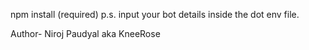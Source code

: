 npm install (required)
p.s. input your bot details inside the dot env file.

Author- Niroj Paudyal aka KneeRose
